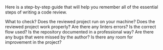 Here is a step-by-step guide that will help you remember all of the essential steps of writing a code review.

What to check?
Does the reviewed project run on your machine?
Does the reviewed project work properly?
Are there any linters errors?
Is the correct flow used?
Is the repository documented in a professional way?
Are there any bugs that were missed by the author?
Is there any room for improvement in the project?